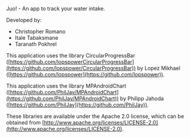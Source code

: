 Juo! - An app to track your water intake.

Developed by:

- Christopher Romano
- Itale Tabaksmane
- Taranath Pokhrel

This application uses the library CircularProgressBar
([https://github.com/lopspowerCircularProgressBar](https://github.com/lopspower/CircularProgressBar)) by Lopez Mikhael ([https://github.com/lopspower](https://github.com/lopspower)).

This application uses the library MPAndroidChart
([https://github.com/PhilJay/MPAndroidChart](https://github.com/PhilJay/MPAndroidChart)) by Philipp Jahoda ([https://github.com/PhilJay](https://github.com/PhilJay)).

These libraries are available under the Apache 2.0 license, which can be obtained from [http://www.apache.org/licenses/LICENSE-2.0](http://www.apache.org/licenses/LICENSE-2.0).
